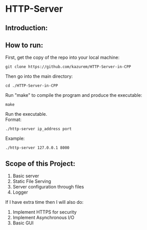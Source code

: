 # HTTP-Server

## Introduction:


## How to run:
First, get the copy of the repo into your local machine:  
```
git clone https://github.com/kazurem/HTTP-Server-in-CPP
```
  
Then go into the main directory:
```
cd ./HTTP-Server-in-CPP
```

Run "make" to compile the program and produce the executable:
```
make
```
Run the executable.  
Format:  
```
./http-server ip_address port
```
  
Example:
```
./http-server 127.0.0.1 8000
```

## Scope of this Project:
1. Basic server
2. Static File Serving
3. Server configuration through files
4. Logger

If I have extra time then I will also do:
1. Implement HTTPS for security
2. Implement Asynchronous I/O
3. Basic GUI
